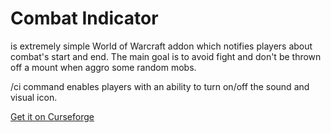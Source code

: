 # Combat Indicator 
is extremely simple World of Warcraft addon which notifies players about combat's start and end. 
The main goal is to avoid fight and don't be thrown off a mount when aggro some random mobs.

/ci command enables players with an ability to turn on/off the sound and visual icon.

[Get it on Curseforge](https://wow.curseforge.com/projects/simple-combat-indicator)
